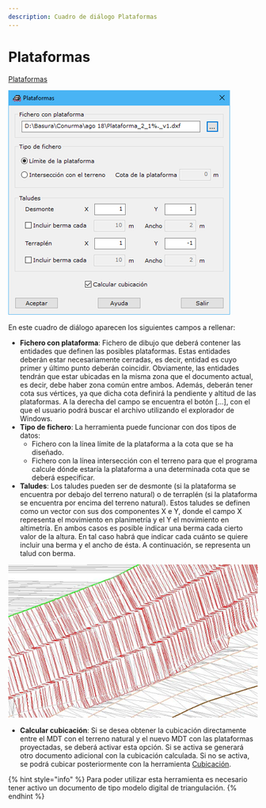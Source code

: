 ```yaml
---
description: Cuadro de diálogo Plataformas
---
```


# Plataformas

[Plataformas](../como.../como-plataformas.md)

![Cuadro de di&#xE1;logo Plataformas](../../.gitbook/assets/image%20%2844%29.png)

En este cuadro de diálogo aparecen los siguientes campos a rellenar:

* **Fichero con plataforma**: Fichero de dibujo que deberá contener las entidades que definen las posibles plataformas. Estas entidades deberán estar necesariamente cerradas, es decir, entidad es cuyo primer y último punto deberán coincidir. Obviamente, las entidades tendrán que estar ubicadas en la misma zona que el documento actual, es decir, debe haber zona común entre ambos. Además, deberán tener cota sus vértices, ya que dicha cota definirá la pendiente y altitud de las plataformas. A la derecha del campo se encuentra el botón \[...\], con el que el usuario podrá buscar el archivo utilizando el explorador de Windows.
* **Tipo de fichero**: La herramienta puede funcionar con dos tipos de datos:
  * Fichero con la línea límite de la plataforma a la cota que se ha diseñado.
  * Fichero con la línea intersección con el terreno para que el programa calcule dónde estaría la plataforma a una determinada cota que se deberá especificar.
* **Taludes**: Los taludes pueden ser de desmonte \(si la plataforma se encuentra por debajo del terreno natural\) o de terraplén \(si la plataforma se encuentra por encima del terreno natural\). Estos taludes se definen como un vector con sus dos componentes X e Y, donde el campo X representa el movimiento en planimetría y el Y el movimiento en altimetría. En ambos casos es posible indicar una berma cada cierto valor de la altura. En tal caso habrá que indicar cada cuánto se quiere incluir una berma y el ancho de ésta. A continuación, se representa un talud con berma.

![](../../.gitbook/assets/ejemplo-plataforma-con-berma.jpg)

* **Calcular cubicación**: Si se desea obtener la cubicación directamente entre el MDT con el terreno natural y el nuevo MDT con las plataformas proyectadas, se deberá activar esta opción. Si se activa se generará otro documento adicional con la cubicación calculada. Si no se activa, se podrá cubicar posteriormente con la herramienta [Cubicación](../como.../como-cubicacion.md).

{% hint style="info" %}
Para poder utilizar esta herramienta es necesario tener activo un documento de tipo modelo digital de triangulación.
{% endhint %}

